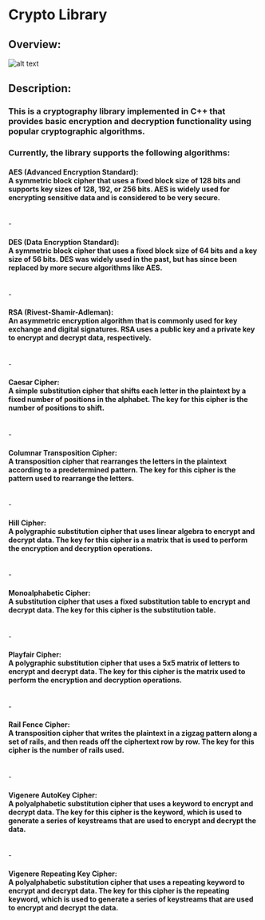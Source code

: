 # Crypto Library<br>
## Overview:
![alt text](https://lh3.googleusercontent.com/u/0/drive-viewer/AFGJ81r8VE0jHuejbba5oKIN8dAnrXOEaSn8mTaBtE0ckJoLVxzyyl0tGZ5DZBcI5CNh3qqMRqcp49EYlPQHr9zZ1lZvziD9DA=w1920-h902)
## Description: <br>
### This is a cryptography library implemented in C++ that provides basic encryption and decryption functionality using popular cryptographic algorithms. 
### Currently, the library supports the following algorithms:<br>

#### AES (Advanced Encryption Standard): <br>A symmetric block cipher that uses a fixed block size of 128 bits and supports key sizes of 128, 192, or 256 bits. AES is widely used for encrypting sensitive data and is considered to be very secure.
<br>-
#### DES (Data Encryption Standard):<br>A symmetric block cipher that uses a fixed block size of 64 bits and a key size of 56 bits. DES was widely used in the past, but has since been replaced by more secure algorithms like AES.
<br>-
#### RSA (Rivest-Shamir-Adleman):<br>An asymmetric encryption algorithm that is commonly used for key exchange and digital signatures. RSA uses a public key and a private key to encrypt and decrypt data, respectively.
<br>-
#### Caesar Cipher:<br>A simple substitution cipher that shifts each letter in the plaintext by a fixed number of positions in the alphabet. The key for this cipher is the number of positions to shift.
<br>-
#### Columnar Transposition Cipher:<br>A transposition cipher that rearranges the letters in the plaintext according to a predetermined pattern. The key for this cipher is the pattern used to rearrange the letters.
<br>-
#### Hill Cipher: <br>A polygraphic substitution cipher that uses linear algebra to encrypt and decrypt data. The key for this cipher is a matrix that is used to perform the encryption and decryption operations.
<br>-
#### Monoalphabetic Cipher: <br>A substitution cipher that uses a fixed substitution table to encrypt and decrypt data. The key for this cipher is the substitution table.
<br>-
#### Playfair Cipher: <br>A polygraphic substitution cipher that uses a 5x5 matrix of letters to encrypt and decrypt data. The key for this cipher is the matrix used to perform the encryption and decryption operations.
<br>-
#### Rail Fence Cipher: <br>A transposition cipher that writes the plaintext in a zigzag pattern along a set of rails, and then reads off the ciphertext row by row. The key for this cipher is the number of rails used.
<br>-
#### Vigenere AutoKey Cipher: <br>A polyalphabetic substitution cipher that uses a keyword to encrypt and decrypt data. The key for this cipher is the keyword, which is used to generate a series of keystreams that are used to encrypt and decrypt the data.
<br>-
#### Vigenere Repeating Key Cipher:  <br>A polyalphabetic substitution cipher that uses a repeating keyword to encrypt and decrypt data. The key for this cipher is the repeating keyword, which is used to generate a series of keystreams that are used to encrypt and decrypt the data.
